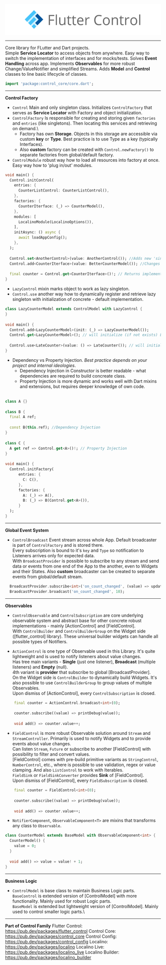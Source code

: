 ![Structure](https://raw.githubusercontent.com/RomanBase/flutter_control/master/doc/logo.png)

---
Core library for FLutter and Dart projects.\
Simple **Service Locator** to access objects from anywhere. Easy way to switch the implementation of interfaces and for mocks/tests.
Solves **Event Handling** across app.
Implements **Observables** for more robust Change/ValueNotifier and simplified Streams.
Adds **Model** and **Control** classes to line basic lifecycle of classes.

```dart
import 'package:control_core/core.dart';
```
---

**Control Factory**
- `Control` Main and only singleton class. Initializes `ControlFactory` that serves as **Service Locator** with Factory and object initialization.
- `ControlFactory` Is responsible for creating and storing given `factories` and `entries` (like singletons). Then locating this services and retrieving on demand.\
  - Factory has own **Storage**. Objects in this storage are accessible via custom **key** or **Type**. Best practice is to use Type as a key (typically Interfaces).
  - Also **custom** factory can be created with `Control.newFactory()` to separate factories from global/default factory.
- `ControlModule` robust way how to load all resources into factory at once. Easy way how to 'plug in/out' modules.

```dart
void main() {
  Control.initControl(
    entries: {
      CounterListControl: CounterListControl(),
    },
    factories: {
      CounterIterface: (_) => CounterModel(),
    },
    modules: [
      LocalinoModule(LocalinoOptions()),
    ],
    initAsync: () async {
      await loadAppConfig();
    },
  );
  
  Control.set<AnotherControl>(value: AnotherControl()); //Adds new 'singleton' 
  Control.add<CounterIterface>(value: BetterCounterModel()); //Changes factory of CounterIterface
  
  final counter = Control.get<CounterIterface>()!; // Returns implementation of BetterCounterModel
}
```

- `LazyControl` mixin marks object to work as lazy singleton.
- `Control.use` another way how to dynamically register and retrieve lazy singleton with initialization of concrete - default implementation.

```dart
class LazyCounterModel extends ControlModel with LazyControl {
}

void main() {
  Control.add<LazyCounterModel>(init: (_) => LazyCounterModel());
  Control.get<LazyCounterModel>(); // will initialize (if not exists) LazyCounterModel and stores it in ControlFactory, then retrieves concrete class

  Control.use<LateCounter>(value: () => LateCounter()); // will initialize (if not exists) LateCounter and stores it in ControlFactory, then retrieves concrete class
}
```

- Dependency vs Property Injection. *Best practice depends on your project and internal ideologies*.
  - Dependency Injection in Constructor is better readable - what dependencies are required to build concreate class.
  - Property Injection is more dynamic and works well with Dart mixins and extensions, but requires deeper knowledge of own code.
```dart

class A {}

class B {
  final A ref;

  const B(this.ref); //Dependency Injection
}

class C {
  A get ref => Control.get<A>()!; // Property Injection
}

void main() {
  Control.initFactory(
      entries: {
        C: C(),
      },
      factories: {
        A: (_) => A(),
        B: (_) => B(Control.get<A>()),
      }
  );
}

```

---

**Global Event System**

- `ControlBroadcast` Event stream across whole App. Default broadcaster is part of `ControlFactory` and is stored there.\
  Every subscription is bound to it's `key` and `Type` so notification to Listeners arrives only for expected data.\
  With `BroadcastProvider` is possible to subscribe to any stream and send data or events from one end of the App to the another, even to Widgets and their States.
  Also **custom** broadcaster can be created to separate events from global/default stream.

```dart
  BroadcastProvider.subscribe<int>('on_count_changed', (value) => updateCount(value));
  BraodcastProvider.broadcast('on_count_changed', 10);
```

---

**Observables**

- `ControlObservable` and `ControlSubscription` are core underlying observable system and abstract base for other concrete robust implementations - mainly [ActionControl] and [FieldControl].\
  With `ControlBuilder` and `ControlBuilderGroup` on the Widget side ([flutter_control] library). These universal builder widgets can handle all possible types of Notifiers.

- `ActionControl` is one type of Observable used in this Library. It's quite lightweight and is used to notify listeners about value changes.\
  Has tree main variants - **Single** (just one listener), **Broadcast** (multiple listeners) and **Empty** (null).\
  4th variant is **provider** that subscribe to global [BroadcastProvider].\
  On the Widget side is `ControlBuilder` to dynamically build Widgets. It's also possible to use `ControlBuilderGroup` to group values of multiple Observables.\
  Upon dismiss of [ActionControl], every `ControlSubscription` is closed.

```dart
    final counter = ActionControl.broadcast<int>(0);

    counter.subscribe((value) => printDebug(value));
    
    void add() => counter.value++;
```

- `FieldControl` is more robust Observable solution around `Stream` and `StreamController`. Primarily is used to notify Widgets and to provide events about value changes.\
  Can listen `Stream`, `Future` or subscribe to another [FieldControl] with possibility to filter and convert values.\
  [FieldControl] comes with pre-build primitive variants as `StringControl`, `NumberControl`, etc., where is possible to use validation, regex or value clamping. And also `ListControl` to work with Iterables.\
  `FieldSink` or `FieldSinkConverter` provides **Sink** of [FieldControl].\
  Upon dismiss of [FieldControl], every `FieldSubscription` is closed.

```dart
    final counter = FieldControl<int>(0);

    counter.subscribe((value) => printDebug(value));
    
    void add() => counter.value++;
```

- `NotifierComponent`, `ObservableComponent<T>` are mixins that transforms any class to `Observable`.

```dart
class CounterModel extends BaseModel with ObservableComponent<int> {
  CounterModel() {
    value = 0;
  }

  void add() => value = value! + 1;
}

```

---

**Business Logic**

- `ControlModel` is base class to maintain Business Logic parts.\
  `BaseControl` is extended version of [ControlModel] with more functionality. Mainly used for robust Logic parts.\
  `BaseModel` is extended but lightweight version of [ControlModel]. Mainly used to control smaller logic parts.\

---

**Part of Control Family**
Flutter Control:  https://pub.dev/packages/flutter_control
Control Core:     https://pub.dev/packages/control_core
Control Config:   https://pub.dev/packages/control_config
Localino:         https://pub.dev/packages/localino
Localino Live:    https://pub.dev/packages/localino_live
Localino Builder: https://pub.dev/packages/localino_builder